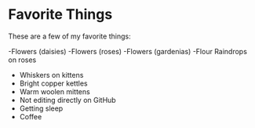 # Favorite Things

These are a few of my favorite things:


-Flowers (daisies)
-Flowers (roses)
-Flowers (gardenias)
-Flour
Raindrops on roses
- Whiskers on kittens
- Bright copper kettles
- Warm woolen mittens
- Not editing directly on GitHub
- Getting sleep
- Coffee
